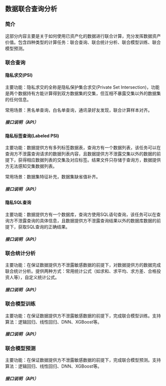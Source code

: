 ## 数据联合查询分析

### 简介

这部分内容主要是关于如何使用已资产化的数据进行联合计算，充分发挥数据资产价值。包含四种类型的计算任务：联合查询、联合统计分析、联合模型训练、联合模型预测。



### 联合查询

#### 隐私求交(PSI)

主要功能：隐私求交的全称是隐私保护集合求交(Private Set Intersection)，功能是两个数据持有方能计算得到双方数据集的交集，但互相不暴露交集以外的数据集的任何信息。

常用场景：黑名单查询，白名单查询，通讯录好友发现，联合计算样本对齐。

##### 接口说明（API）



#### 隐私标签查询(Labeled PSI)

主要功能：数据提供方有多列标签数据表，查询方有一个数据列表，该任务可以在查询方不泄露查询请求的数据列表内容，且数据提供方不泄露交集以外的数据的前提下，获得相应数据列表的交集及对应标签。结果文件只存储于查询方，数据提供方无法感知交集数据列表。

常用场景：数据集特征补充，数据集缺省值补齐。

##### 接口说明（API）



#### 隐私SQL查询

主要功能：数据提供方有一个数据库，查询方使用SQL语句查询，该任务可以在查询方不泄露查询的具体信息，且数据提供方不泄露查询结果以外的数据库数据的前提下，获取SQL查询的正确结果。

##### 接口说明（API）





### 联合统计分析

主要功能：在保证数据提供方不泄露敏感数据的前提下，对数据提供方的数据完成联合统计分析。提供两种方式：常用统计公式（如求和、求平均、求方差、合格投资人等），自定义统计公式。

##### 接口说明（API）





### 联合模型训练

主要功能：在保证数据提供方不泄露敏感数据的前提下，完成联合模型训练。支持算法：逻辑回归、线性回归、DNN、XGBoost等。

##### 接口说明（API）



### 联合模型预测

主要功能：在保证数据提供方不泄露敏感数据的前提下，完成联合模型预测。支持算法：逻辑回归、线性回归、DNN、XGBoost等。

##### 接口说明（API）




